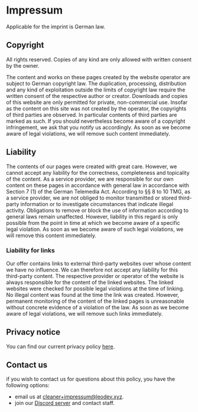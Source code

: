 
# Impressum

Applicable for the imprint is German law.

## Copyright

All rights reserved. Copies of any kind are only allowed with written consent by the owner.

The content and works on these pages created by the website operator are subject to German copyright law. The duplication, processing, distribution and any kind of exploitation outside the limits of copyright law require the written consent of the respective author or creator. Downloads and copies of this website are only permitted for private, non-commercial use. Insofar as the content on this site was not created by the operator, the copyrights of third parties are observed. In particular contents of third parties are marked as such. If you should nevertheless become aware of a copyright infringement, we ask that you notify us accordingly. As soon as we become aware of legal violations, we will remove such content immediately.

## Liability

The contents of our pages were created with great care. However, we cannot accept any liability for the correctness, completeness and topicality of the content. As a service provider, we are responsible for our own content on these pages in accordance with general law in accordance with Section 7 (1) of the German Telemedia Act. According to §§ 8 to 10 TMG, as a service provider, we are not obliged to monitor transmitted or stored third-party information or to investigate circumstances that indicate illegal activity. Obligations to remove or block the use of information according to general laws remain unaffected. However, liability in this regard is only possible from the point in time at which we become aware of a specific legal violation. As soon as we become aware of such legal violations, we will remove this content immediately.

### Liability for links

Our offer contains links to external third-party websites over whose content we have no influence. We can therefore not accept any liability for this third-party content. The respective provider or operator of the website is always responsible for the content of the linked websites. The linked websites were checked for possible legal violations at the time of linking. No illegal content was found at the time the link was created. However, permanent monitoring of the content of the linked pages is unreasonable without concrete evidence of a violation of the law. As soon as we become aware of legal violations, we will remove such links immediately.


## Privacy notice

You can find our current privacy policy [here](/legal/privacy).


## Contact us

if you wish to contact us for questions about this policy, you have the following options:

- email us at cleaner+impressum@leodev.xyz.
- join our [Discord server](/discord) and contact staff.
